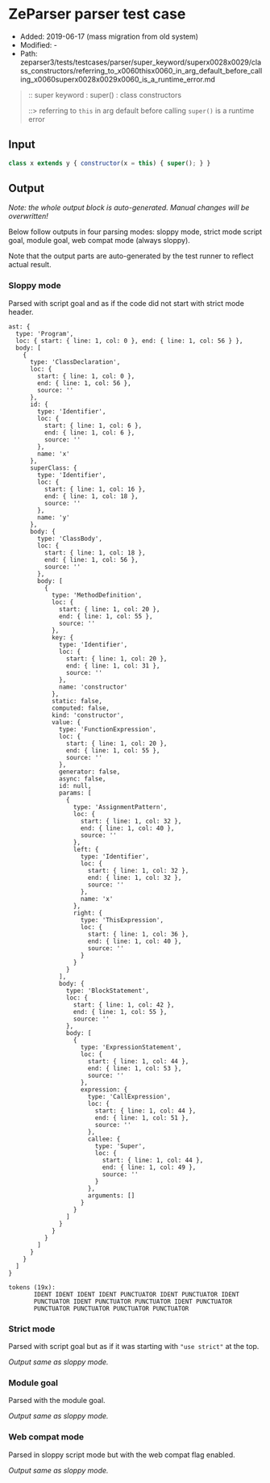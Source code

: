# ZeParser parser test case

- Added: 2019-06-17 (mass migration from old system)
- Modified: -
- Path: zeparser3/tests/testcases/parser/super_keyword/superx0028x0029/class_constructors/referring_to_x0060thisx0060_in_arg_default_before_calling_x0060superx0028x0029x0060_is_a_runtime_error.md

> :: super keyword : super() : class constructors
>
> ::> referring to `this` in arg default before calling `super()` is a runtime error

## Input

`````js
class x extends y { constructor(x = this) { super(); } }
`````

## Output

_Note: the whole output block is auto-generated. Manual changes will be overwritten!_

Below follow outputs in four parsing modes: sloppy mode, strict mode script goal, module goal, web compat mode (always sloppy).

Note that the output parts are auto-generated by the test runner to reflect actual result.

### Sloppy mode

Parsed with script goal and as if the code did not start with strict mode header.

`````
ast: {
  type: 'Program',
  loc: { start: { line: 1, col: 0 }, end: { line: 1, col: 56 } },
  body: [
    {
      type: 'ClassDeclaration',
      loc: {
        start: { line: 1, col: 0 },
        end: { line: 1, col: 56 },
        source: ''
      },
      id: {
        type: 'Identifier',
        loc: {
          start: { line: 1, col: 6 },
          end: { line: 1, col: 6 },
          source: ''
        },
        name: 'x'
      },
      superClass: {
        type: 'Identifier',
        loc: {
          start: { line: 1, col: 16 },
          end: { line: 1, col: 18 },
          source: ''
        },
        name: 'y'
      },
      body: {
        type: 'ClassBody',
        loc: {
          start: { line: 1, col: 18 },
          end: { line: 1, col: 56 },
          source: ''
        },
        body: [
          {
            type: 'MethodDefinition',
            loc: {
              start: { line: 1, col: 20 },
              end: { line: 1, col: 55 },
              source: ''
            },
            key: {
              type: 'Identifier',
              loc: {
                start: { line: 1, col: 20 },
                end: { line: 1, col: 31 },
                source: ''
              },
              name: 'constructor'
            },
            static: false,
            computed: false,
            kind: 'constructor',
            value: {
              type: 'FunctionExpression',
              loc: {
                start: { line: 1, col: 20 },
                end: { line: 1, col: 55 },
                source: ''
              },
              generator: false,
              async: false,
              id: null,
              params: [
                {
                  type: 'AssignmentPattern',
                  loc: {
                    start: { line: 1, col: 32 },
                    end: { line: 1, col: 40 },
                    source: ''
                  },
                  left: {
                    type: 'Identifier',
                    loc: {
                      start: { line: 1, col: 32 },
                      end: { line: 1, col: 32 },
                      source: ''
                    },
                    name: 'x'
                  },
                  right: {
                    type: 'ThisExpression',
                    loc: {
                      start: { line: 1, col: 36 },
                      end: { line: 1, col: 40 },
                      source: ''
                    }
                  }
                }
              ],
              body: {
                type: 'BlockStatement',
                loc: {
                  start: { line: 1, col: 42 },
                  end: { line: 1, col: 55 },
                  source: ''
                },
                body: [
                  {
                    type: 'ExpressionStatement',
                    loc: {
                      start: { line: 1, col: 44 },
                      end: { line: 1, col: 53 },
                      source: ''
                    },
                    expression: {
                      type: 'CallExpression',
                      loc: {
                        start: { line: 1, col: 44 },
                        end: { line: 1, col: 51 },
                        source: ''
                      },
                      callee: {
                        type: 'Super',
                        loc: {
                          start: { line: 1, col: 44 },
                          end: { line: 1, col: 49 },
                          source: ''
                        }
                      },
                      arguments: []
                    }
                  }
                ]
              }
            }
          }
        ]
      }
    }
  ]
}

tokens (19x):
       IDENT IDENT IDENT IDENT PUNCTUATOR IDENT PUNCTUATOR IDENT
       PUNCTUATOR IDENT PUNCTUATOR PUNCTUATOR IDENT PUNCTUATOR
       PUNCTUATOR PUNCTUATOR PUNCTUATOR PUNCTUATOR
`````

### Strict mode

Parsed with script goal but as if it was starting with `"use strict"` at the top.

_Output same as sloppy mode._

### Module goal

Parsed with the module goal.

_Output same as sloppy mode._

### Web compat mode

Parsed in sloppy script mode but with the web compat flag enabled.

_Output same as sloppy mode._

